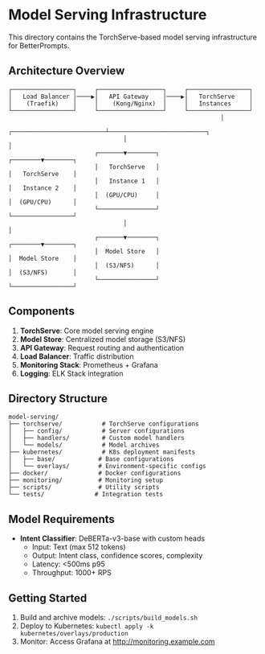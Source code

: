 # Model Serving Infrastructure

This directory contains the TorchServe-based model serving infrastructure for BetterPrompts.

## Architecture Overview

```
┌─────────────────┐     ┌──────────────────┐     ┌─────────────────┐
│   Load Balancer │────▶│   API Gateway    │────▶│   TorchServe    │
│    (Traefik)    │     │    (Kong/Nginx)  │     │   Instances     │
└─────────────────┘     └──────────────────┘     └─────────────────┘
                                                           │
                                ┌──────────────────────────┴───────────────────────────┐
                                │                                                      │
                        ┌───────▼────────┐                                    ┌────────▼────────┐
                        │   TorchServe   │                                    │   TorchServe    │
                        │   Instance 1   │                                    │   Instance 2    │
                        │  (GPU/CPU)     │                                    │  (GPU/CPU)      │
                        └────────────────┘                                    └─────────────────┘
                                │                                                      │
                        ┌───────▼────────┐                                    ┌────────▼────────┐
                        │  Model Store   │                                    │  Model Store    │
                        │  (S3/NFS)      │                                    │  (S3/NFS)       │
                        └────────────────┘                                    └─────────────────┘
```

## Components

1. **TorchServe**: Core model serving engine
2. **Model Store**: Centralized model storage (S3/NFS)
3. **API Gateway**: Request routing and authentication
4. **Load Balancer**: Traffic distribution
5. **Monitoring Stack**: Prometheus + Grafana
6. **Logging**: ELK Stack integration

## Directory Structure

```
model-serving/
├── torchserve/           # TorchServe configurations
│   ├── config/           # Server configurations
│   ├── handlers/         # Custom model handlers
│   └── models/           # Model archives
├── kubernetes/           # K8s deployment manifests
│   ├── base/            # Base configurations
│   └── overlays/        # Environment-specific configs
├── docker/              # Docker configurations
├── monitoring/          # Monitoring setup
├── scripts/             # Utility scripts
└── tests/              # Integration tests
```

## Model Requirements

- **Intent Classifier**: DeBERTa-v3-base with custom heads
  - Input: Text (max 512 tokens)
  - Output: Intent class, confidence scores, complexity
  - Latency: <500ms p95
  - Throughput: 1000+ RPS

## Getting Started

1. Build and archive models: `./scripts/build_models.sh`
2. Deploy to Kubernetes: `kubectl apply -k kubernetes/overlays/production`
3. Monitor: Access Grafana at http://monitoring.example.com